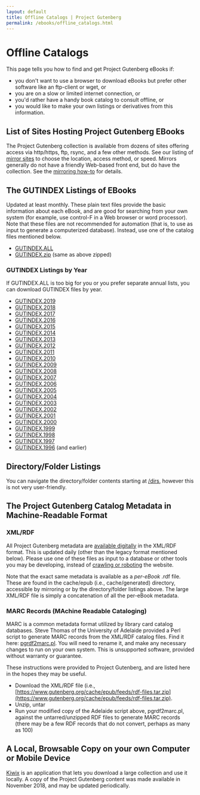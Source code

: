 ```yaml
---
layout: default
title: Offline Catalogs | Project Gutenberg
permalink: /ebooks/offline_catalogs.html
---
```


Offline Catalogs
================

This page tells you how to find and get Project Gutenberg eBooks if:
- you don't want to use a browser to download eBooks but prefer other software like an ftp-client or wget, or
- you are on a slow or limited internet connection, or
- you'd rather have a handy book catalog to consult offline, or
- you would like to make your own listings or derivatives from this information.

## List of Sites Hosting Project Gutenberg EBooks

The Project Gutenberg collection is available from dozens of sites offering access via http/https, ftp, rsync, and a few other methods. See our listing of [mirror sites](/dirs/MIRRORS.ALL) to choose the location, access method, or speed.  Mirrors generally do not have a friendly Web-based front end, but do have the collection.  See the [mirroring how-to](/help/mirroring.html) for details.

## The GUTINDEX Listings of EBooks

Updated at least monthly.  These plain text files provide the basic information about each eBook, and are good for searching from your own system (for example, use control-F in a Web browser or word processor).  Note that these files are not recommended for automation (that is, to use as input to generate a computerized database).  Instead, use one of the catalog files mentioned below.

* [GUTINDEX.ALL](/dirs/GUTINDEX.ALL)
* [GUTINDEX.zip](/dirs/GUTINDEX.zip) (same as above zipped)

### GUTINDEX Listings by Year

If GUTINDEX.ALL is too big for you or you prefer separate annual lists, you can download GUTINDEX files by year.

<div class="search_category">
 <ul>
  <li><a href="/dirs/GUTINDEX.2019">GUTINDEX.2019</a></li>
  <li><a href="/dirs/GUTINDEX.2018">GUTINDEX.2018</a></li>
  <li><a href="/dirs/GUTINDEX.2017">GUTINDEX.2017</a></li>
  <li><a href="/dirs/GUTINDEX.2016">GUTINDEX.2016</a></li>
  <li><a href="/dirs/GUTINDEX.2015">GUTINDEX.2015</a></li>
  <li><a href="/dirs/GUTINDEX.2014">GUTINDEX.2014</a></li>
  <li><a href="/dirs/GUTINDEX.2013">GUTINDEX.2013</a></li>
  <li><a href="/dirs/GUTINDEX.2012">GUTINDEX.2012</a></li>
  <li><a href="/dirs/GUTINDEX.2011">GUTINDEX.2011</a></li>
  <li><a href="/dirs/GUTINDEX.2010">GUTINDEX.2010</a></li>
  <li><a href="/dirs/GUTINDEX.2009">GUTINDEX.2009</a></li>
  <li><a href="/dirs/GUTINDEX.2008">GUTINDEX.2008</a></li>
  <li><a href="/dirs/GUTINDEX.2007">GUTINDEX.2007</a></li>
  <li><a href="/dirs/GUTINDEX.2006">GUTINDEX.2006</a></li>
  <li><a href="/dirs/GUTINDEX.2005">GUTINDEX.2005</a></li>
  <li><a href="/dirs/GUTINDEX.2004">GUTINDEX.2004</a></li>
  <li><a href="/dirs/GUTINDEX.2003">GUTINDEX.2003</a></li>
  <li><a href="/dirs/GUTINDEX.2002">GUTINDEX.2002</a></li>
  <li><a href="/dirs/GUTINDEX.2001">GUTINDEX.2001</a></li>
  <li><a href="/dirs/GUTINDEX.2000">GUTINDEX.2000</a></li>
  <li><a href="/dirs/GUTINDEX.1999">GUTINDEX.1999</a></li>
  <li><a href="/dirs/GUTINDEX.1998">GUTINDEX.1998</a></li>
  <li><a href="/dirs/GUTINDEX.1997">GUTINDEX.1997</a></li>
  <li><a href="/dirs/GUTINDEX.1996">GUTINDEX.1996</a> (and earlier)</li>
 </ul>
</div>

## Directory/Folder Listings

You can navigate the directory/folder contents starting at [/dirs](/dirs), however this is not very user-friendly.

## The Project Gutenberg Catalog Metadata in Machine-Readable Format

### XML/RDF 

All Project Gutenberg metadata are [available digitally](/dirs/cache/feeds/) in the XML/RDF format. This is updated daily (other than the legacy format mentioned below). Please use one of these files as input to a database or other tools you may be developing, instead of [crawling or roboting](/policy/robot_access.html) the website.

Note that the exact same metadata is available as a *per-eBook* .rdf file. These are found in the cache/epub (i.e., cache/generated) directory, accessible by mirroring or by the directory/folder listings above. The large XML/RDF file is simply a concatenation of all the per-eBook metadata.

### MARC Records (MAchine Readable Cataloging)

MARC is a common metadata format utilized by library card catalog databases. Steve Thomas of the University of Adelaide provided a Perl script to generate MARC records from the XML/RDF catalog files. Find it here: [pgrdf2marc.pl](/gutenberg/pgrdf2marc.pl.txt). You will need to rename it, and make any necessary changes to run on your own system. This is unsupported software, provided without warranty or guarantee.

These instructions were provided to Project Gutenberg, and are listed here in the hopes they may be useful. 

- Download the XML/RDF file (i.e., [https://www.gutenberg.org/cache/epub/feeds/rdf-files.tar.zip](https://www.gutenberg.org/cache/epub/feeds/rdf-files.tar.zip).
- Unzip, untar
- Run your modified copy of the Adelaide script above, pgrdf2marc.pl, against the untarred/unzipped RDF files to generate MARC records (there may be a few RDF records that do not convert, perhaps as many as 100)

## A Local, Browsable Copy on your own Computer or Mobile Device
[Kiwix](https://wiki.kiwix.org/wiki/Content) is an application that lets you download a large collection and use it locally.  A copy of the Project Gutenberg content was made available in November 2018, and may be updated periodically.
